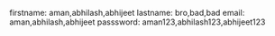 firstname: aman,abhilash,abhijeet
lastname: bro,bad,bad
email: aman,abhilash,abhijeet
passsword: aman123,abhilash123,abhijeet123
